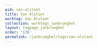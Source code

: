 ```yaml
---
pid: van-alsloot
title: Van Alsloot
worktag: Van Alsloot
collection: worktags_janbrueghel
layout: tagpage_janbrueghel
order: '176'
permalink: /janbrueghel/tags/van-alsloot
---
```

